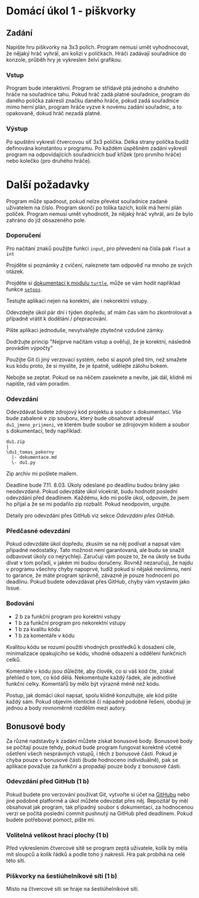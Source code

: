 # Domácí úkol 1 - piškvorky

## Zadání
Napište hru piškvorky na 3x3 polích. Program nemusí umět vyhodnocovat, že nějaký
hráč vyhrál, ani kolizi v políčkách. Hráči zadávají souřadnice do konzole,
průběh hry je vykreslen želví grafikou.

### Vstup
Program bude interaktivní. Program se střídavě ptá jednoho a druhého
hráče na souřadnice tahu. Pokud hráč zadá platné souřadnice, program do daného
políčka zakreslí značku daného hráče, pokud zadá souřadnice mimo herní plán,
program hráče vyzve k novému zadání souřadnic, a to opakovaně, dokud hráč nezadá
platné. 

### Výstup
Po spuštění vykreslí čtvercovou síť 3x3 políčka. Délka strany políčka budiž
definována konstantou v programu. Po každém úspěšném zadání vykreslí program na
odpovídajících souřadnicích buď křížek (pro prvního hráče) nebo kolečko (pro
druhého hráče). 


# Další požadavky
Program může spadnout, pokud nelze převést souřadnice zadané uživatelem na
číslo. Program skončí po tolika tazích, kolik má herní plán políček. Program
nemusí umět vyhodnotit, že nějaký hráč vyhrál, ani že bylo zahráno do již
obsazeného pole.

### Doporučení
Pro načítání znaků použijte funkci `input`, pro převedení na čísla pak `float` a `int` 

Projděte si poznámky z cvičení, naleznete tam odpověď na mnoho ze svých otázek.

Projděte si [dokumentaci k modulu
`turtle`](https://docs.python.org/3/library/turtle.html), může se vám hodit
například funkce [`setpos`](https://docs.python.org/3/library/turtle.html).

Testujte aplikaci nejen na korektní, ale i nekorektní vstupy.

Odevzdejte úkol pár dní i týden dopředu, ať mám čas vám ho zkontrolovat a případně
vrátit k dodělání / přepracování. 

Pište aplikaci jednoduše, nevytvářejte zbytečné vzdušné zámky. 

Dodržujte princip "Nejprve načítám vstup a ověřuji, že je korektní, následně provádím výpočty"

Použijte Git či jiný verzovací systém, nebo si aspoň před tím, než smažete kus
kódu proto, že si myslíte, že je špatně, udělejte zálohu bokem.
 
Nebojte se zeptat. Pokud se na něčem zaseknete a nevíte, jak dál, klidně mi
napište, rád vám poradím.

### Odevzdání
Odevzdávat budete zdrojový kód projektu a soubor s dokumentací. Vše
bude zabalené v zip souboru, který bude obsahovat adresář `du1_jmeno_prijmeni`,
ve kterém bude soubor se zdrojovým kódem a soubor s dokumentací, tedy například:
```
du1.zip
|
\du1_tomas_pokorny
  |- dokumentace.md
  \- du1.py
```
Zip archiv mi pošlete mailem. 

Deadline bude 7.11. 8.03. Úkoly odeslané po deadlinu budou brány jako neodevzdané. Pokud
odevzdáte úkol vícekrát, budu hodnotit poslední odevzdání před deadlinem.
Každému, kdo mi pošle úkol, odpovím, že jsem ho přijal a že se mi podařilo zip
rozbalit. Pokud neodpovím, urgujte.

Detaily pro odevzdání přes GitHub viz sekce *Odevzdání přes GitHub*.

### Předčasné odevzdání
Pokud odevzdáte úkol dopředu, zkusím se na něj podívat a napsat vám případné
nedostatky. Tato možnost není garantovaná, ale budu se snažit odbavovat úkoly co
nejrychleji. Zaručuji vám pouze to, že na úkoly se budu dívat v tom pořadí, v
jakém mi budou doručeny. Rovněž nezaručuji, že najdu v programu všechny chyby
napoprvé, tudíž pokud si nějaké nevšimnu, není to garance, že máte program
správně, závazné je pouze hodnocení po deadlinu. Pokud budete odevzdávat přes
GitHub, chyby vám vystavím jako Issue.

### Bodování
- 2 b za funkční program pro korektní vstupy
- 1 b za funkční program pro nekorektní vstupy
- 1 b za kvalitu kódu
- 1 b za komentáře v kódu
 
Kvalitou kódu se rozumí použití vhodných prostředků k dosažení cíle,
minimalizace opakujícího se kódu, vhodné odsazení a oddělení funkčních celků.
 
Komentáře v kódu jsou důležité, aby člověk, co si váš kód čte, získal přehled o
tom, co kód dělá. Nekomentujte každý řádek, ale jednotlivé funkční celky. 
Komentářů by mělo být výrazně méně než kódu.
 
Postup, jak domácí úkol napsat, spolu klidně konzultujte, ale kód pište každý
sám. Pokud objevím identické či nápadně podobné řešení, oboduji je jednou a body
rovnoměrně rozdělím mezi autory. 

## Bonusové body

Za různé nadstavby k zadání můžete získat bonusové body. Bonusové body se
počítají pouze tehdy, pokud bude program fungovat korektně včetně ošetření
všech nesprávných vstupů, i těch z bonusové části. Pokud je chyba pouze v
bonusové části (bude hodnoceno individuálně), pak se aplikace považuje za
funkční a propadají pouze body z bonusové části.

### Odevzdání před GitHub (1 b)

Pokud budete pro verzování používat Git, vytvořte si účet na
[GitHubu](https://github.com) nebo jiné podobné platformě a úkol můžete odevzdat
přes něj. Repozitář by měl obsahovat jak program, tak případný soubor s
dokumentací, za hodnocenou verzi se počítá poslední commit pushnutý na GitHub
před deadlinem. Pokud budete potřebovat pomoct, pište mi.

### Volitelná velikost hrací plochy (1 b)

Před vykreslením čtvercové sítě se program zeptá uživatele, kolik by měla mít
sloupců a kolik řádků a podle toho ji nakreslí. Hra pak probíhá na celé této
síti.

### Piškvorky na šestiúhelníkové síti (1 b)
Místo na čtvercové síti se hraje na šestiúhelníkové síti.
